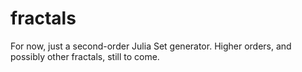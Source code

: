 fractals
========

For now, just a second-order Julia Set generator. Higher orders, and possibly other fractals, still to come.
